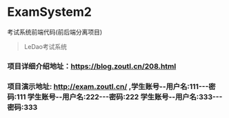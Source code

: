 # ExamSystem2
考试系统前端代码(前后端分离项目)
> LeDao考试系统

### 项目详细介绍地址：https://blog.zoutl.cn/208.html
### 项目演示地址: http://exam.zoutl.cn/ ,学生账号--用户名:111---密码:111  学生账号--用户名:222---密码:222  学生账号--用户名:333---密码:333
